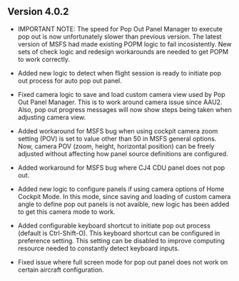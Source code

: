 ## Version 4.0.2
* IMPORTANT NOTE: The speed for Pop Out Panel Manager to execute pop out is now unfortunately slower than previous version. The latest version of MSFS had made existing POPM logic to fail incosistently. New sets of check logic and redesign workarounds are needed to get POPM to work correctly.

* Added new logic to detect when flight session is ready to initiate pop out process for auto pop out panel.

* Fixed camera logic to save and load custom camera view used by Pop Out Panel Manager. This is to work around camera issue since AAU2. Also, pop out progress messages will now show steps being taken when adjusting camera view.

* Added workaround for MSFS bug when using cockpit camera zoom setting (POV) is set to value other than 50 in MSFS general options. Now, camera POV (zoom, height, horizontal position) can be freely adjusted without affecting how panel source definitions are configured.

* Added workaround for MSFS bug where CJ4 CDU panel does not pop out.

* Added new logic to configure panels if using camera options of Home Cockpit Mode. In this mode, since saving and loading of custom camera angle to define pop out panels is not avaible, new logic has been added to get this camera mode to work.

* Added configurable keyboard shortcut to initiate pop out process (default is Ctrl-Shift-O). This keyboard shortcut can be configured in preference setting. This setting can be disabled to improve computing resource needed to constantly detect keyboard inputs.

* Fixed issue where full screen mode for pop out panel does not work on certain aircraft configuration.
